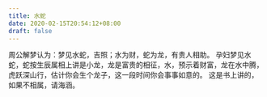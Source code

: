 ```yaml
---
title: 水蛇
date: 2020-02-15T20:54:12+08:00
draft: false
---
```


周公解梦认为：梦见水蛇，吉照；水为财，蛇为龙，有贵人相助。
孕妇梦见水蛇，蛇按生辰属相上讲是小龙，龙是富贵的相征，水，预示着财富，龙在水中腾，虎跃深山行，估计你会生个龙子，这一段时间你会事事如意的。
这是书上讲的，如果不相属，请海涵。
